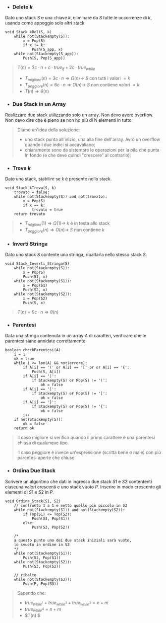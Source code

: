 - ### Delete $k$
Dato uno stack $S$ e una chiave $k$, eliminare da $S$ tutte le occorrenze di $k$, usando come appoggio solo altri stack.
``` Pseudocodice TI:"Push" "FOLD"
void Stack_kDel(S, k)
	while not(Stackempty(S)):
		x = Pop(S)
		if x != k:
			Push(S_app, x)
	while not(Stackempty(S_app)):
		Push(S, Pop(S_app))
```

>$T(n)=3c·n + c·true_{if}+2c·true_{while}$
>- $T_{migliore}(n) = 3c·n \Rightarrow Ω(n) \rightarrow$ $S$ con tutti i valori $=k$
>- $T_{peggiore}(n) = 6c·n \Rightarrow O(n) \rightarrow$ $S$ non contiene valori $=k$
>- $T(n) \Rightarrow θ(n)$

- ### Due Stack in un Array
Realizzare due stack utilizzando solo un array. Non devo avere overflow. Non devo dire che è pieno se non ho più di N elementi in tutto.

>Diamo un'idea della soluzione:
>- uno stack punta all'inizio, una alla fine dell'array. Avrò un overflow quando i due indici si accavallano;
>- chiaramente sono da sistemare le operazioni per la pila che punta in fondo (e che deve quindi "crescere" al contrario);

- ### Trova $k$
Dato uno stack, stabilire se $k$ è presente nello stack.
``` Pseudocodice TI:"Push" "FOLD"
void Stack_kTrova(S, k)
	trovato = false:
	while not(Stackempty(S)) and not(trovato):
		x = Pop(S)
		if x == k:
			trovato = true
	return trovato
```

>- $T_{migliore}(1) \Rightarrow Ω(1) \rightarrow$ $k$ è in testa allo stack
>- $T_{peggiore}(n) \Rightarrow O(n) \rightarrow$ $S$ non contiene $k$

- ### Inverti Stringa
Dato uno stack $S$ contente una stringa, ribaltarla nello stesso stack $S$.

``` Pseudocodice TI:"Stack_Inverti_Stringa" "FOLD"
void Stack_Inverti_Stringa(S)
	while not(Stackempty(S)):
		x = Pop(S)
		Push(S1, x)
	while not(Stackempty(S1)):
		x = Pop(S1)
		Push(S2, x)
	while not(Stackempty(S2)):
		x = Pop(S2)
		Push(S, x)
```

>$T(n)=9c·n \Rightarrow θ(n)$ 

- ### Parentesi
Data una stringa contenuta in un array $A$ di caratteri, verificare che le parentesi siano annidate correttamente.

``` Pseudocodice TI:"checkParentesi" "FOLD"
boolean checkParentesi(A)
	i = 1
	ok = true
	while i <= len(A) && not(errore):
		if A[i] == '(' or A[i] == '[' or or A[i] == '{':
			Push(S, A[i])
		if A[i] == ')':
			if Stackempty(S) or Pop(S) != '(':
				ok = false
		if A[i] == ']':
			if Stackempty(S) or Pop(S) != '[':
				ok = false
		if A[i] == '}':
			if Stackempty(S) or Pop(S) != '{':
				ok = false
		i++
	if not(Stackempty(S)):
		ok = false
	return ok
```

>Il caso migliore si verifica quando il primo carattere è una parentesi chiusa di qualunque tipo. 
>
>Il caso peggiore è invece un'espressione (scritta bene o male) con più parentesi aperte che chiuse.

- ### Ordina Due Stack
Scrivere un algoritmo che dati in ingresso due stack $S1$ e $S2$ contententi ciascuna valori crescenti e uno stack vuoto $P$. Inserire in modo crescente gli elementi di $S1$ e $S2$ in $P$.

``` Pseudocodice TI:"Ordina_Stack" "FOLD"
void Ordina_Stack(S1, S2)
	// confronto 1 a 1 e metto quello più piccolo in S3
	while not(Stackempty(S1)) and not(Stackempty(S2)):
		if Top(S1) <= Top(S2):
			Push(S3, Pop(S1))
		else:
			Push(S3, Pop(S2))
			
	/*
	a questo punto uno dei due stack iniziali sarà vuoto, 
	lo svuoto in ordine in S3
	*/
	while not(Stackempty(S1)):
		Push(S3, Pop(S1))
	while not(Stackempty(S2)):
		Push(S3, Pop(S2))
		
	// ribalto
	while not(Stackempty(S3)):
		Push(P, Pop(S3))
```

>Sapendo che:
>- $true_{while^1}+true_{while^2}+true_{while^3}=n+m$
>- $true_{while^4}=n+m$
>- $T(n) $